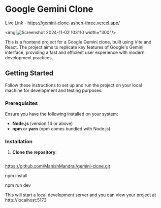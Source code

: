 # Google Gemini Clone

Live Link - https://gemini-clone-ashen-three.vercel.app/

<img ![Screenshot 2024-11-02 103110](https://github.com/user-attachments/assets/55591bf4-0446-4bea-b537-bb4dc4fdcd51) width="300"/>




This is a frontend project for a Google Gemini clone, built using Vite and React. The project aims to replicate key features of Google's Gemini interface, providing a fast and efficient user experience with modern development practices.

## Getting Started

Follow these instructions to set up and run the project on your local machine for development and testing purposes.

### Prerequisites

Ensure you have the following installed on your system:

- **Node.js** (version 14 or above)
- **npm** or **yarn** (npm comes bundled with Node.js)

### Installation

1. **Clone the repository**:
   ```bash
https://github.com/ManishMandrai/gemini-clone.git

npm install

npm run dev

This will start a local development server and you can view your project at http://localhost:5173
